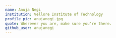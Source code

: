 ```yaml
---
name: Anuja Negi
institution: Vellore Institute of Technology
profile_pic: anujanegi.jpg 
quote: Wherever you are, make sure you're there.
github_user: anujanegi
---
```

